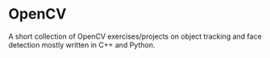 # OpenCV
A short collection of OpenCV exercises/projects on object tracking and face detection mostly written in C++ and Python. 
